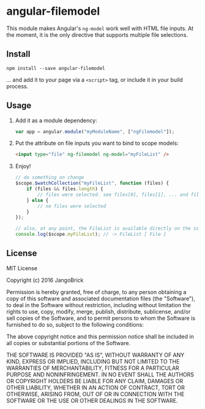 # angular-filemodel

This module makes Angular's `ng-model` work well with HTML file inputs.
At the moment, it is the only directive that supports multiple file selections.



## Install

```
npm install --save angular-filemodel
```

... and add it to your page via a `<script>` tag, or include it in your build process.



## Usage

1. Add it as a module dependency:
    ```javascript
    var app = angular.module("myModuleName", ["ngFilemodel"]);
    ```

2. Put the attribute on file inputs you want to bind to scope models:
    ```html
    <input type="file" ng-filemodel ng-model="myFileList" />
    ```

3. Enjoy!
    ```javascript
    // do something on change
    $scope.$watchCollection("myFileList", function (files) {
        if (files && files.length) {
            // files were selected. see files[0], files[1], ... and files.length
        } else {
            // no files were selected
        }
    });

    // also, at any point, the FileList is available directly on the scope
    console.log($scope.myFileList); // -> FileList [ File ]
    ```



## License

MIT License

Copyright (c) 2016 JangoBrick

Permission is hereby granted, free of charge, to any person obtaining a copy
of this software and associated documentation files (the "Software"), to deal
in the Software without restriction, including without limitation the rights
to use, copy, modify, merge, publish, distribute, sublicense, and/or sell
copies of the Software, and to permit persons to whom the Software is
furnished to do so, subject to the following conditions:

The above copyright notice and this permission notice shall be included in all
copies or substantial portions of the Software.

THE SOFTWARE IS PROVIDED "AS IS", WITHOUT WARRANTY OF ANY KIND, EXPRESS OR
IMPLIED, INCLUDING BUT NOT LIMITED TO THE WARRANTIES OF MERCHANTABILITY,
FITNESS FOR A PARTICULAR PURPOSE AND NONINFRINGEMENT. IN NO EVENT SHALL THE
AUTHORS OR COPYRIGHT HOLDERS BE LIABLE FOR ANY CLAIM, DAMAGES OR OTHER
LIABILITY, WHETHER IN AN ACTION OF CONTRACT, TORT OR OTHERWISE, ARISING FROM,
OUT OF OR IN CONNECTION WITH THE SOFTWARE OR THE USE OR OTHER DEALINGS IN THE
SOFTWARE.
